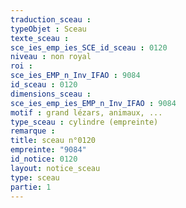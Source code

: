 ```yaml
---
traduction_sceau : 
typeObjet : Sceau
texte_sceau : 
sce_ies_emp_ies_SCE_id_sceau : 0120
niveau : non royal
roi : 
sce_ies_EMP_n_Inv_IFAO : 9084
id_sceau : 0120
dimensions_sceau : 
sce_ies_emp_ies_EMP_n_Inv_IFAO : 9084
motif : grand lézars, animaux, ...
type_sceau : cylindre (empreinte)
remarque : 
title: sceau n°0120
empreinte: "9084"
id_notice: 0120
layout: notice_sceau
type: sceau
partie: 1
---
```

